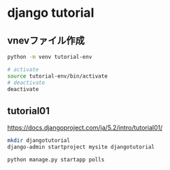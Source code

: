 # django tutorial

## vnevファイル作成

```zsh
python -m venv tutorial-env
```

```zsh
# activate
source tutorial-env/bin/activate
# deactivate
deactivate
```

## tutorial01

<https://docs.djangoproject.com/ja/5.2/intro/tutorial01/>

```zsh
mkdir djangotutorial
django-admin startproject mysite djangotutorial

python manage.py startapp polls

```


